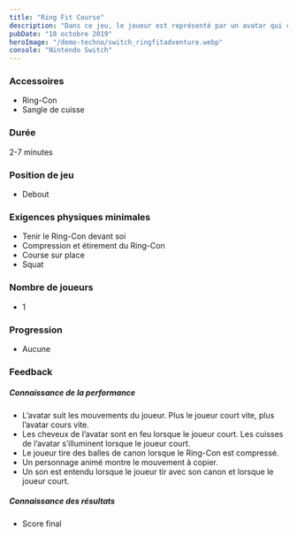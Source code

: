 ```yaml
---
title: "Ring Fit Course"
description: "Dans ce jeu, le joueur est représenté par un avatar qui court dans la nature, le Ring-Con en mains. Selon le niveau, le joueur doit passer à travers des obstacles."
pubDate: "18 octobre 2019"
heroImage: "/demo-techno/switch_ringfitadventure.webp"
console: "Nintendo Switch"
---
```


### Accessoires

- Ring-Con
- Sangle de cuisse

### Durée

2-7 minutes

### Position de jeu

- Debout

### Exigences physiques minimales

- Tenir le Ring-Con devant soi
- Compression et étirement du Ring-Con
- Course sur place
- Squat

### Nombre de joueurs

- 1

### Progression

- Aucune

### Feedback

##### Connaissance de la performance

- L’avatar suit les mouvements du joueur. Plus le joueur court vite, plus l’avatar cours vite.
- Les cheveux de l’avatar sont en feu lorsque le joueur court. Les cuisses de l’avatar s’illuminent lorsque le joueur court.
- Le joueur tire des balles de canon lorsque le Ring-Con est compressé.
- Un personnage animé montre le mouvement à copier.
- Un son est entendu lorsque le joueur tir avec son canon et lorsque le joueur court.

##### Connaissance des résultats

- Score final
